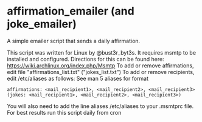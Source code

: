# affirmation_emailer (and joke_emailer)
A simple emailer script that sends a daily affirmation.

This script was written for Linux by @bust3r_byt3s. It requires msmtp to be installed and configured.
 Directions for this can be found here: https://wiki.archlinux.org/index.php/Msmtp
 To add or remove affirmations, edit file "affirmations_list.txt" ("jokes_list.txt")
 To add or remove recipients, edit /etc/aliases as follows:
   See man 5 aliases for format
        
    affirmations: <mail_recipient1>, <mail_recipient2>, <mail_recipient3>
    (jokes: <mail_recipient1>, <mail_recipient2>, <mail_recipient3>)

 You will also need to add the line 
  aliases /etc/aliases
 to your .msmtprc file. 
 For best results run this script daily from cron
